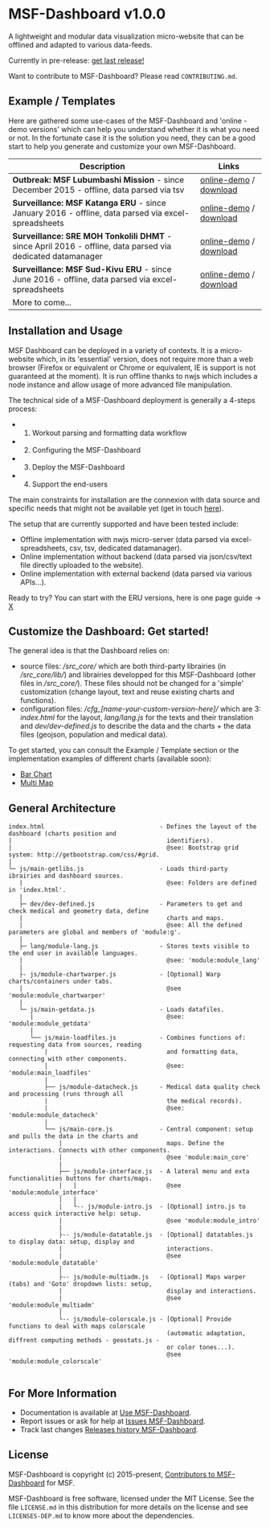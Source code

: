 MSF-Dashboard v1.0.0
====================

A lightweight and modular data visualization micro-website that can be offlined and adapted to various data-feeds.

Currently in pre-release: [get last release!](https://github.com/MSF-UK/MSF-Dashboard/releases)

Want to contribute to MSF-Dashboard? Please read `CONTRIBUTING.md`.

Example / Templates
-------------------

Here are gathered some use-cases of the MSF-Dashboard and 'online - demo versions' which can help you understand whether it is what you need or not. In the fortunate case it is the solution you need, they can be a good start to help you generate and customize your own MSF-Dashboard.

|Description                                           |Links                                                 |
|------------------------------------------------------|------------------------------------------------------|
|**Outbreak: MSF Lubumbashi Mission** - since December 2015 - offline, data parsed via tsv|[online-demo](http://msf-uk.github.io/MSF-Dashboard/ver_demos/cfg_msf-lubumbashi) / [download]()|
|**Surveillance: MSF Katanga ERU** - since January 2016 - offline, data parsed via excel-spreadsheets|[online-demo](http://msf-uk.github.io/MSF-Dashboard/ver_demos/cfg_eru-katanga/) / [download]()|
|**Surveillance: SRE MOH Tonkolili DHMT** - since April 2016 - offline, data parsed via dedicated datamanager|[online-demo](http://msf-uk.github.io/MSF-Dashboard/ver_demos/cfg_dhmt-tonkolili/) / [download]()|
|**Surveillance: MSF Sud-Kivu ERU** - since June 2016 - offline, data parsed via excel-spreadsheets|[online-demo](http://msf-uk.github.io/MSF-Dashboard/ver_demos/cfg_eru-sudkivu/) / [download]()|
|More to come...| |


Installation and Usage
----------------------

MSF Dashboard can be deployed in a variety of contexts. It is a micro-website which, in its 'essential' version, does not require more than a web browser (Firefox or equivalent or Chrome or equivalent, IE is support is not guaranteed at the moment). It is run offline thanks to nwjs which includes a node instance and allow usage of more advanced file manipulation.

The technical side of a MSF-Dashboard deployment is generally a 4-steps process:
- 1) Workout parsing and formatting data workflow 
- 2) Configuring the MSF-Dashboard
- 3) Deploy the MSF-Dashboard
- 4) Support the end-users

The main constraints for installation are the connexion with data source and specific needs that might not be available yet (get in touch [here](https://github.com/MSF-UK/MSF-Dashboard/issues)). 

The setup that are currently supported and have been tested include:
- Offline implementation with nwjs micro-server (data parsed via excel-spreadsheets, csv, tsv, dedicated datamanager).
- Online implementation without backend (data parsed via json/csv/text file directly uploaded to the website).
- Online implementation with external backend (data parsed via various APIs...).
 
Ready to try? You can start with the ERU versions, here is one page guide -> [X](https://github.com/MSF-UK/MSF-Dashboard/blob/master/cfg_eru-sudkivu/doc-dev/eru_dashboard-deployement_onepage.pdf)


Customize the Dashboard: Get started!
-------------------------------------

The general idea is that the Dashboard relies on:
+ source files: */src_core/* which are both third-party librairies (in */src_core/lib/*) and librairies developped for this MSF-Dashboard (other files in */src_core/*). These files should not be changed for a 'simple' customization (change layout, text and reuse existing charts and functions).
+ configuration files: */cfg_[name-your-custom-version-here]/* which are 3: *index.html* for the layout, *lang/lang.js* for the texts and their translation and *dev/dev-defined.js* to describe the data and the charts + the data files (geojson, population and medical data).

To get started, you can consult the Example / Template section or the implementation examples of different charts (available soon):
+ [Bar Chart](http://braimbault.github.io/NA)
+ [Multi Map](http://braimbault.github.io/NA)


General Architecture
--------------------

```
index.html                                - Defines the layout of the dashboard (charts position and 
|                                           identifiers). 
|                                           @see: Bootstrap grid system: http://getbootstrap.com/css/#grid.  
|
└─ js/main-getlibs.js                     - Loads third-party ibrairies and dashboard sources.
   |                                        @see: Folders are defined in 'index.html'.
   |
   ├─ dev/dev-defined.js                  - Parameters to get and check medical and geometry data, define
   |                                        charts and maps.
   |                                        @see: All the defined parameters are global and members of 'module:g'.
   |
   ├─ lang/module-lang.js                 - Stores texts visible to the end user in available languages.
   |                                        @see: 'module:module_lang'
   |
   ├- js/module-chartwarper.js            - [Optional] Warp charts/containers under tabs.
   |                                        @see 'module:module_chartwarper'
   |
   └─ js/main-getdata.js                  - Loads datafiles.
      |                                     @see: 'module:module_getdata'
      |
      └── js/main-loadfiles.js            - Combines functions of: requesting data from sources, reading
          |                                 and formatting data, connecting with other components.
          |                                 @see: 'module:main_loadfiles'
          |
          ├── js/module-datacheck.js      - Medical data quality check and processing (runs through all
          |                                 the medical records).
          |                                 @see: 'module:module_datacheck'
          |
          └── js/main-core.js             - Central component: setup and pulls the data in the charts and   
              |                             maps. Define the interactions. Connects with other components.
              |                             @see 'module:main_core'
              |
              ├── js/module-interface.js  - A lateral menu and exta functionalities buttons for charts/maps. 
              |   |                         @see 'module:module_interface'
              |   |          
              |   └-- js/module-intro.js  - [Optional] intro.js to access quick interactive help: setup.
              |                             @see 'module:module_intro'
              |
              ├-- js/module-datatable.js  - [Optional] datatables.js to display data: setup, display and 
              |                             interactions.
              |                             @see 'module:module_datatable'
              |
              ├-- js/module-multiadm.js   - [Optional] Maps warper (tabs) and 'Goto' dropdown lists: setup, 
              |                             display and interactions.
              |                             @see 'module:module_multiadm'
              |
              └-- js/module-colorscale.js - [Optional] Provide functions to deal with maps colorscale  
                                            (automatic adaptation, diffrent computing methods - geostats.js -
                                            or color tones...).
                                            @see 'module:module_colorscale'          
    
```

For More Information
--------------------

+ Documentation is available at [Use MSF-Dashboard](https://MSF-UK.github.io/MSF-Dashboard_doc).
+ Report issues or ask for help  at [Issues MSF-Dashboard](https://github.com/MSF-UK/MSF-Dashboard/issues).
+ Track last changes [Releases history MSF-Dashboard](https://github.com/MSF-UK/MSF-Dashboard/releases).

License
-------

MSF-Dashboard is copyright (c) 2015-present, [Contributors to MSF-Dashboard](https://github.com/MSF-UK/MSF-Dashboard/graphs/contributors) for MSF.

MSF-Dashboard is free software, licensed under the MIT License. See the file `LICENSE.md` in this distribution for more details on the license and see `LICENSES-DEP.md` to know more about the dependencies.
